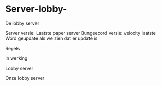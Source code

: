 
# Server-lobby-
De lobby server

Server versie: Laatste paper server 
Bungeecord versie: velocity laatste
Word geupdate als we zien dat er update is


Regels

in werking

Lobby server

Onze lobby server

